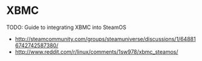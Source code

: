 # XBMC
TODO: Guide to integrating XBMC into SteamOS

- http://steamcommunity.com/groups/steamuniverse/discussions/1/648816742742587380/
- http://www.reddit.com/r/linux/comments/1sw978/xbmc_steamos/